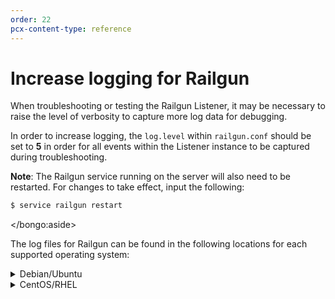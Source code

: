 ```yaml
---
order: 22
pcx-content-type: reference
---
```


# Increase logging for Railgun

When troubleshooting or testing the Railgun Listener, it may be necessary to raise the level of verbosity to capture more log data for debugging.

In order to increase logging, the `log.level` within `railgun.conf` should be set to **5** in order for all events within the Listener instance to be captured during troubleshooting.

<Aside>

**Note**: The Railgun service running on the server will also need to be restarted. For changes to take effect, input the following:

```sh
$ service railgun restart
```

</bongo:aside>

The log files for Railgun can be found in the following locations for each supported operating system:

<details>
<summary>Debian/Ubuntu</summary>
<div>

Default Location: `/var/log/syslog`. When the `log.level` set to **5** in `railgun.conf`, no further action is needed to have very verbose logs appear in syslog.

</div>
</details>

<details>
<summary>CentOS/RHEL</summary>
<div>

Default Location: `/var/log/messages`.

By default, CentOS and RHEL omit many logs from `/messages`. A few extra steps are needed to achieve the same level of verbosity as Debian/Ubuntu:

1. Editing `/etc/rsyslog.conf` so that the line that reads: `*.info;mail.none;authpriv.none;cron.none /var/log/messages` is updated to be: `*.* /var/log/messages`. Comment out the default line and add this on a new line below it. Another option is to create a new log file.
1. Restarting `rsyslog` and Railgun services. This may need to be done with `sudo` or as `root`: `service rsyslog restart service railgun restart`. If Railgun or `memcached` fails over/crashes, logs can be found under `/var/log/railgun/panic.log`.

</div>
</details>
